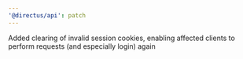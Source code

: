 ```yaml
---
'@directus/api': patch
---
```


Added clearing of invalid session cookies, enabling affected clients to perform requests (and especially login) again
